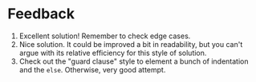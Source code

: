 # Feedback

1. Excellent solution! Remember to check edge cases.
2. Nice solution. It could be improved a bit in readability, but you can't
argue with its relative efficiency for this style of solution.
3. Check out the "guard clause" style to element a bunch of indentation and the `else`. Otherwise, very good attempt.
